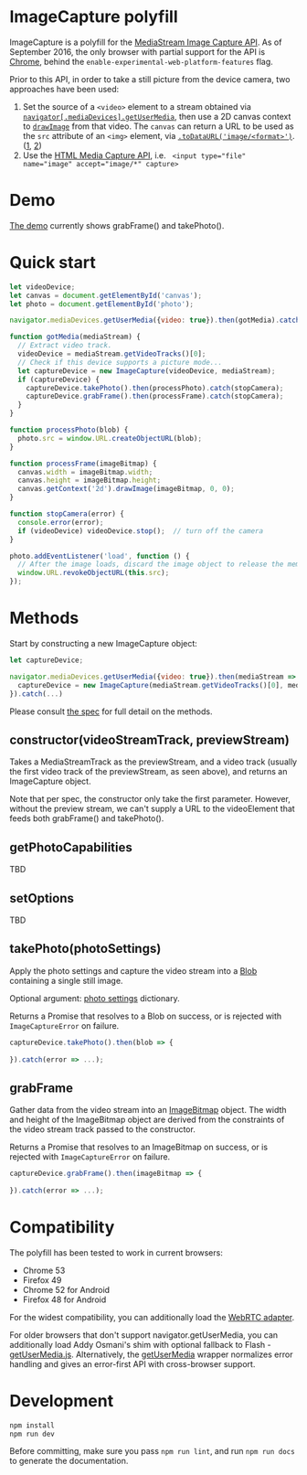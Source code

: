 # ImageCapture polyfill

ImageCapture is a polyfill for the [MediaStream Image Capture API](https://w3c.github.io/mediacapture-image/). As of September 2016, the only browser with partial support for the API is [Chrome](https://www.chromestatus.com/feature/4843864737185792), behind the `enable-experimental-web-platform-features` flag.

Prior to this API, in order to take a still picture from the device camera, two approaches have been used:

1. Set the source of a `<video>` element to a stream obtained via [`navigator[.mediaDevices].getUserMedia`](https://developer.mozilla.org/en-US/docs/Web/API/MediaDevices/getUserMedia), then use a 2D canvas context to [`drawImage`](https://developer.mozilla.org/en-US/docs/Web/API/CanvasRenderingContext2D/drawImage) from that video. The `canvas` can return a URL to be used as the `src` attribute of an `<img>` element, via [`.toDataURL('image/<format>')`](https://developer.mozilla.org/en-US/docs/Web/API/HTMLCanvasElement/toDataURL). ([1](http://www.html5rocks.com/en/tutorials/getusermedia/intro/#toc-screenshot), [2](https://developer.mozilla.org/en-US/docs/Web/API/WebRTC_API/Taking_still_photos))
2. Use the [HTML Media Capture API](https://w3c.github.io/html-media-capture/), i.e. ` <input type="file" name="image" accept="image/*" capture>`
 
# Demo

[The demo](https://dandv.github.io/imagecapture) currently shows grabFrame() and takePhoto().

# Quick start

```js
let videoDevice;
let canvas = document.getElementById('canvas');
let photo = document.getElementById('photo');

navigator.mediaDevices.getUserMedia({video: true}).then(gotMedia).catch(failedToGetMedia);

function gotMedia(mediaStream) {
  // Extract video track.
  videoDevice = mediaStream.getVideoTracks()[0];
  // Check if this device supports a picture mode...
  let captureDevice = new ImageCapture(videoDevice, mediaStream);
  if (captureDevice) {
    captureDevice.takePhoto().then(processPhoto).catch(stopCamera);
    captureDevice.grabFrame().then(processFrame).catch(stopCamera);
  }
}

function processPhoto(blob) {
  photo.src = window.URL.createObjectURL(blob);
}

function processFrame(imageBitmap) {
  canvas.width = imageBitmap.width;
  canvas.height = imageBitmap.height;
  canvas.getContext('2d').drawImage(imageBitmap, 0, 0);
}

function stopCamera(error) {
  console.error(error);
  if (videoDevice) videoDevice.stop();  // turn off the camera
}

photo.addEventListener('load', function () {
  // After the image loads, discard the image object to release the memory
  window.URL.revokeObjectURL(this.src);
});
```


# Methods

Start by constructing a new ImageCapture object:

```js
let captureDevice;

navigator.mediaDevices.getUserMedia({video: true}).then(mediaStream => {
  captureDevice = new ImageCapture(mediaStream.getVideoTracks()[0], mediaStream);
}).catch(...)
```

Please consult [the spec](https://w3c.github.io/mediacapture-image/#methods) for full detail on the methods.
 
## constructor(videoStreamTrack, previewStream)

Takes a MediaStreamTrack as the previewStream, and a video track (usually the first video track of the previewStream, as seen above), and returns an ImageCapture object.

Note that per spec, the constructor only take the first parameter. However, without the preview stream, we can't supply a URL to the videoElement that feeds both grabFrame() and takePhoto().

## getPhotoCapabilities

TBD

## setOptions

TBD

## takePhoto(photoSettings)

Apply the photo settings and capture the video stream into a [Blob](https://www.w3.org/TR/FileAPI/#blob) containing a single still image.

Optional argument: [photo settings](https://www.w3.org/TR/image-capture/#idl-def-photosettings) dictionary.

Returns a Promise that resolves to a Blob on success, or is rejected with `ImageCaptureError` on failure.

```js
captureDevice.takePhoto().then(blob => {
  
}).catch(error => ...);
```


## grabFrame

Gather data from the video stream into an [ImageBitmap](https://www.w3.org/TR/html51/webappapis.html#webappapis-images) object. The width and height of the ImageBitmap object are derived from the constraints of the video stream track passed to the constructor.

Returns a Promise that resolves to an ImageBitmap on success, or is rejected with `ImageCaptureError` on failure.

```js
captureDevice.grabFrame().then(imageBitmap => {
  
}).catch(error => ...);
```


# Compatibility

The polyfill has been tested to work in current browsers:

* Chrome 53
* Firefox 49
* Chrome 52 for Android
* Firefox 48 for Android

For the widest compatibility, you can additionally load the [WebRTC adapter](https://github.com/webrtc/adapter).

For older browsers that don't support navigator.getUserMedia, you can additionally load Addy Osmani's shim with optional fallback to Flash - [getUserMedia.js](https://github.com/addyosmani/getUserMedia.js/). Alternatively, the [getUserMedia](https://github.com/otalk/getUserMedia) wrapper normalizes error handling and gives an error-first API with cross-browser support.
 

 # Development
 
 ```js
 npm install
 npm run dev
 ```
 
 Before committing, make sure you pass `npm run lint`, and run `npm run docs` to generate the documentation.